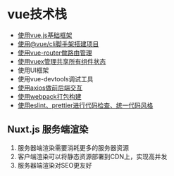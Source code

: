 # vue技术栈
- [使用vue.js基础框架](./vue.md)
- [使用@vue/cli脚手架搭建项目](./vue-cli.md)
- [使用vue-router做路由管理](./vue-router.md)
- [使用vuex管理共享所有组件状态](./vuex.md)
- 使用UI框架
- 使用vue-devtools调试工具
- [使用axios做前后端交互](./axios.md)
- [使用webpack打包构建](./webpack.md)
- [使用eslint、prettier进行代码检查、统一代码风格](./eslint.md)

## Nuxt.js 服务端渲染
1. 服务器端渲染需要消耗更多的服务器资源
2. 客户端渲染可以将静态资源部署到CDN上，实现高并发
3. 服务器端渲染对SEO更友好
